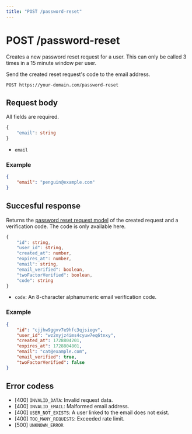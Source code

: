 ```yaml
---
title: "POST /password-reset"
---
```


# POST /password-reset

Creates a new password reset request for a user. This can only be called 3 times in a 15 minute window per user.

Send the created reset request's code to the email address.

```
POST https://your-domain.com/password-reset
```

## Request body

All fields are required.

```ts
{
    "email": string
}
```

- `email`

### Example

```json
{
    "email": "penguin@example.com"
}
```

## Succesful response

Returns the [password reset request model](/api-reference/rest/models/password-reset-request) of the created request and a verification code. The code is only available here.

```ts
{
    "id": string,
    "user_id": string,
    "created_at": number,
    "expires_at": number,
    "email": string,
    "email_verified": boolean,
    "twoFactorVerified": boolean,
    "code": string
}
```

- `code`: An 8-character alphanumeric email verification code.

### Example

```json
{
    "id": "cjjhw9ggvv7e9hfc3qjsiegv",
    "user_id": "wz2nyjz4ims4cyuw7eq6tnxy",
    "created_at": 1728804201,
    "expires_at": 1728804801,
    "email": "cat@example.com",
    "email_verified": true,
    "twoFactorVerified": false
}
```

## Error codess

- [400] `INVALID_DATA`: Invalid request data.
- [400] `INVALID_EMAIL`: Malformed email address.
- [400] `USER_NOT_EXISTS`: A user linked to the email does not exist.
- [400] `TOO_MANY_REQUESTS`: Exceeded rate limit.
- [500] `UNKNOWN_ERROR`
